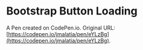 # Bootstrap Button Loading

A Pen created on CodePen.io. Original URL: [https://codepen.io/jmalatia/pen/eYLzBg](https://codepen.io/jmalatia/pen/eYLzBg).

